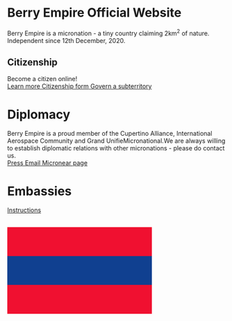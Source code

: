 # Berry Empire Official Website
Berry Empire is a micronation - a tiny country claiming 2km<sup>2</sup> of nature. Independent since 12th December, 2020.

## Citizenship
Become a citizen online! <br>
<a class="thickbutton thick" href="/citizen/"> <span>Learn more</span> </a>
<a class="thickbutton thick" href="https://docs.google.com/forms/d/e/1FAIpQLSfkJTmNNMBZQjtnY1X0qukH5jc4miOadwbrQjsZ3HqjJVhTfQ/viewform?usp=sf_link"> <span>Citizenship form</span> </a>
<a class="thickbutton thick" href="/law/subterritory.html"> <span>Govern a subterritory</span> </a>

# Diplomacy
Berry Empire is a proud member of the Cupertino Alliance, International Aerospace Community and Grand UnifieMicronational.We are always willing to establish diplomatic relations with other micronations - please do contact us.
<br>
<a class="thickbutton thick" href="/press/"> <span>Press</span> </a>
<a class="thickbutton thick" href="mailto:berryempire@protonmail.com"> <span>Email</span> </a>
<a class="thickbutton thick" target="_blank" href="https://micronear.cupertinoalliance.com/micronation.html?m=RR"> <span>Micronear page</span> </a>

# Embassies
<a class="thickbutton thick" href="/embassy/"> <span>Instructions</span> </a>

<br>
<img src="/images/flag.png" height="200" />